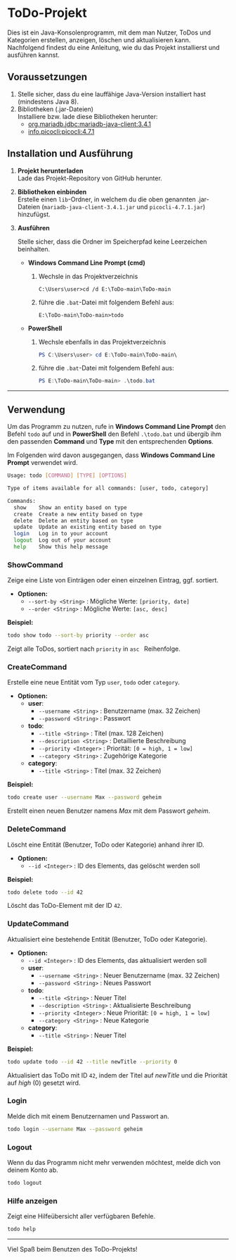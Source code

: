 
# ToDo-Projekt

Dies ist ein Java-Konsolenprogramm, mit dem man Nutzer, ToDos und Kategorien erstellen, anzeigen, löschen und aktualisieren kann. Nachfolgend findest du eine Anleitung, wie du das Projekt installierst und ausführen kannst.


## Voraussetzungen

1. Stelle sicher, dass du eine lauffähige Java-Version installiert hast (mindestens Java 8).  
2. Bibliotheken (.jar-Dateien)  
	Installiere bzw. lade diese Bibliotheken herunter:
   - [org.mariadb.jdbc:mariadb-java-client:3.4.1](https://mvnrepository.com/artifact/org.mariadb.jdbc/mariadb-java-client/3.4.1)  
   - [info.picocli:picocli:4.7.1](https://mvnrepository.com/artifact/info.picocli/picocli/4.7.1)  



## Installation und Ausführung

1. **Projekt herunterladen**  
   Lade das Projekt-Repository von GitHub herunter.
2. **Bibliotheken einbinden**  
   Erstelle einen `lib`-Ordner, in welchem du die oben genannten .jar-Dateien (`mariadb-java-client-3.4.1.jar` und `picocli-4.7.1.jar`) hinzufügst.

3. **Ausführen**  
	
	Stelle sicher, dass die Ordner im Speicherpfad keine Leerzeichen beinhalten. 
   - **Windows Command Line Prompt (cmd)**  

		1. Wechsle in das Projektverzeichnis 
			``` 
			C:\Users\user>cd /d E:\ToDo-main\ToDo-main
			```
		2. führe die `.bat`-Datei mit folgendem Befehl aus:
		     ```
		     E:\ToDo-main\ToDo-main>todo
   - **PowerShell**  
     1. Wechsle ebenfalls in das Projektverzeichnis 
		   ```powershell
		   PS C:\Users\user> cd E:\ToDo-main\ToDo-main\
	     ```

     3. führe die `.bat`-Datei mit folgendem Befehl aus:
		   ```powershell
		   PS E:\ToDo-main\ToDo-main> .\todo.bat
	     ```
---

## Verwendung

Um das Programm zu nutzen, rufe in **Windows Command Line Prompt** den Befehl `todo` auf und in **PowerShell** den Befehl `.\todo.bat` und übergib ihm den passenden **Command** und **Type** mit den entsprechenden **Options**.

Im Folgenden wird davon ausgegangen, dass **Windows Command Line Prompt** verwendet wird.
```bash
Usage: todo [COMMAND] [TYPE] [OPTIONS]

Type of items available for all commands: [user, todo, category]

Commands:
  show    Show an entity based on type
  create  Create a new entity based on type
  delete  Delete an entity based on type
  update  Update an existing entity based on type
  login   Log in to your account
  logout  Log out of your account
  help    Show this help message
```

### ShowCommand
Zeige eine Liste von Einträgen oder einen einzelnen Eintrag, ggf. sortiert.

- **Optionen:**
  - `--sort-by <String>` : Mögliche Werte: `[priority, date]`  
  - `--order <String>` : Mögliche Werte: `[asc, desc]`

**Beispiel:**
```bash
todo show todo --sort-by priority --order asc
```
Zeigt alle ToDos, sortiert nach `priority` in `asc ` Reihenfolge.

### CreateCommand
Erstelle eine neue Entität vom Typ `user`, `todo` oder `category`.

- **Optionen:**
  - **user**:  
    - `--username <String>` : Benutzername (max. 32 Zeichen)  
    - `--password <String>` : Passwort
  - **todo**:  
    - `--title <String>` : Titel (max. 128 Zeichen)  
    - `--description <String>` : Detaillierte Beschreibung  
    - `--priority <Integer>` : Priorität: `[0 = high, 1 = low]`  
    - `--category <String>` : Zugehörige Kategorie
  - **category**:  
    - `--title <String>` : Titel (max. 32 Zeichen)

**Beispiel:**
```bash
todo create user --username Max --password geheim
```
Erstellt einen neuen Benutzer namens *Max* mit dem Passwort *geheim*.

### DeleteCommand
Löscht eine Entität (Benutzer, ToDo oder Kategorie) anhand ihrer ID.

- **Optionen:**
  - `--id <Integer>` : ID des Elements, das gelöscht werden soll

**Beispiel:**
```bash
todo delete todo --id 42
```
Löscht das ToDo-Element mit der ID `42`.

### UpdateCommand
Aktualisiert eine bestehende Entität (Benutzer, ToDo oder Kategorie).

- **Optionen:**
  - `--id <Integer>` : ID des Elements, das aktualisiert werden soll
  - **user**:  
    - `--username <String>` : Neuer Benutzername (max. 32 Zeichen)  
    - `--password <String>` : Neues Passwort
  - **todo**:  
    - `--title <String>` : Neuer Titel  
    - `--description <String>` : Aktualisierte Beschreibung  
    - `--priority <Integer>` : Neue Priorität: `[0 = high, 1 = low]`  
    - `--category <String>` : Neue Kategorie
  - **category**:  
    - `--title <String>` : Neuer Titel

**Beispiel:**
```bash
todo update todo --id 42 --title newTitle --priority 0
```
Aktualisiert das ToDo mit ID `42`, indem der Titel auf *newTitle* und die Priorität auf *high* (0) gesetzt wird.

### Login
Melde dich mit einem Benutzernamen und Passwort an.

```bash
todo login --username Max --password geheim
```

### Logout
Wenn du das Programm nicht mehr verwenden möchtest, melde dich von deinem Konto ab.

```bash
todo logout
```

### Hilfe anzeigen
Zeigt eine Hilfeübersicht aller verfügbaren Befehle.

```bash
todo help
```

---
Viel Spaß beim Benutzen des ToDo-Projekts!
